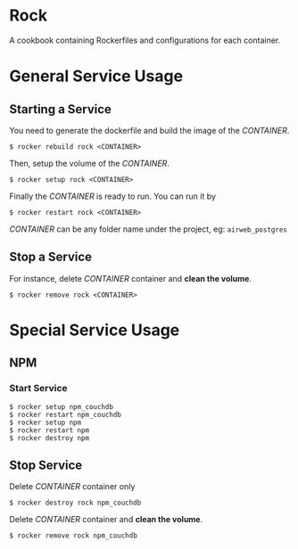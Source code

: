 # Rock

A cookbook containing Rockerfiles and configurations for each container.

# General Service Usage

## Starting a Service

You need to generate the dockerfile and build the image of the *CONTAINER*.

    $ rocker rebuild rock <CONTAINER>

Then, setup the volume of the *CONTAINER*.

    $ rocker setup rock <CONTAINER>

Finally the *CONTAINER* is ready to run. You can run it by

    $ rocker restart rock <CONTAINER>

*CONTAINER* can be any folder name under the project, eg: `airweb_postgres`

## Stop a Service

For instance, delete *CONTAINER* container and **clean the volume**.

    $ rocker remove rock <CONTAINER>

# Special Service Usage

## NPM

### Start Service

    $ rocker setup npm_couchdb
    $ rocker restart npm_couchdb
    $ rocker setup npm
    $ rocker restart npm
    $ rocker destroy npm

## Stop Service

Delete *CONTAINER* container only

    $ rocker destroy rock npm_couchdb

Delete *CONTAINER* container and **clean the volume**.

    $ rocker remove rock npm_couchdb
